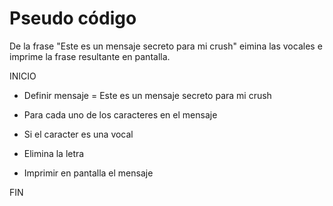 # Pseudo código

De la frase "Este es un mensaje secreto para mi crush" eimina las vocales e imprime la frase resultante en pantalla.

INICIO 
- Definir mensaje = Este es un mensaje secreto para mi crush

- Para cada uno de los caracteres en el mensaje

- Si el caracter es una vocal 

- Elimina la letra 

- Imprimir en pantalla el mensaje

FIN